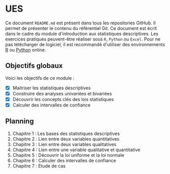 # UES

Ce document `README.md` est présent dans tous les repositories GitHub. Il permet de présenter le contenu du référentiel Git.
Ce document est écrit dans le cadre du module d'introduction aux statistiques descriptives.
Les exercices pratiques peuvent-être réaliser sous `R`, `Python` ou `Excel`.
Pour ne pas télécharger de logiciel, il est recommandé d'utiliser des environnements [R](https://rdrr.io/snippets/) ou  [Python](https://colab.research.google.com/) online. 

## Objectifs globaux

Voici les objectifs de ce module :
- [x] Maitriser les statistiques descriptives
- [x] Construire des analyses univariées et bivariées
- [x] Découvrir les concepts clés des lois statistiques
- [x] Calculer des intervalles de confiance

## Planning

1. Chapitre 1 : Les bases des statistiques descriptives
2. Chapitre 2 : Lien entre deux variables quantitatives
3. Chapitre 3 : Lien entre deux variables qualitatives
4. Chapitre 4 : Lien entre une variable qualitative et quantitative
5. Chapitre 5 : Découvrir la loi uniforme et la loi normale
6. Chapitre 6 : Calculer des intervalles de confiance
7. Chapitre 7 : Etude de cas




